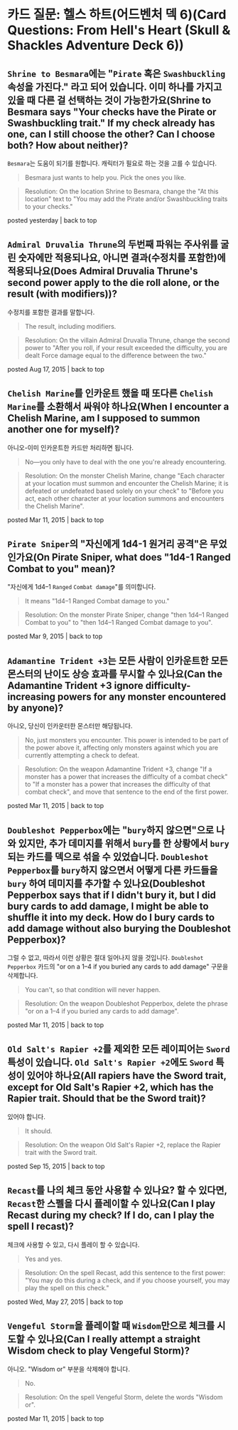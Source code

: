 # 카드 질문: 헬스 하트(어드벤처 덱 6)(Card Questions: From Hell's Heart (Skull & Shackles Adventure Deck 6))

## `Shrine to Besmara`에는 "`Pirate` 혹은 `Swashbuckling` 속성을 가진다." 라고 되어 있습니다. 이미 하나를 가지고 있을 때 다른 걸 선택하는 것이 가능한가요(Shrine to Besmara says "Your checks have the Pirate or Swashbuckling trait." If my check already has one, can I still choose the other? Can I choose both? How about neither)?

`Besmara`는 도움이 되기를 원합니다. 캐릭터가 필요로 하는 것을 고를 수 있습니다.

> Besmara just wants to help you. Pick the ones you like.

> Resolution: On the location Shrine to Besmara, change the "At this location" text to "You may add the Pirate and/or Swashbuckling traits to your checks."

posted yesterday | back to top

## `Admiral Druvalia Thrune`의 두번째 파워는 주사위를 굴린 숫자에만 적용되나요, 아니면 결과(수정치를 포함한)에 적용되나요(Does Admiral Druvalia Thrune's second power apply to the die roll alone, or the result (with modifiers))?

수정치를 포함한 결과를 말합니다.

> The result, including modifiers.

> Resolution: On the villain Admiral Druvalia Thrune, change the second power to "After you roll, if your result exceeded the difficulty, you are dealt Force damage equal to the difference between the two."

posted Aug 17, 2015 | back to top

## `Chelish Marine`를 인카운트 했을 때 또다른 `Chelish Marine`를 소환해서 싸워야 하나요(When I encounter a Chelish Marine, am I supposed to summon another one for myself)?

아니오-이미 인카운트한 카드만 처리하면 됩니다.

> No—you only have to deal with the one you're already encountering.

> Resolution: On the monster Chelish Marine, change "Each character at your location must summon and encounter the Chelish Marine; it is defeated or undefeated based solely on your check" to "Before you act, each other character at your location summons and encounters the Chelish Marine".

posted Mar 11, 2015 | back to top

## `Pirate Sniper`의 "자신에게 1d4-1 원거리 공격"은 무었인가요(On Pirate Sniper, what does "1d4-1 Ranged Combat to you" mean)?

"자신에게 1d4–1 `Ranged` `Combat damage`"를 의미합니다.

> It means "1d4–1 Ranged Combat damage to you."

> Resolution: On the monster Pirate Sniper, change "then 1d4–1 Ranged Combat to you" to "then 1d4–1 Ranged Combat damage to you".

posted Mar 9, 2015 | back to top

## `Adamantine Trident +3`는 모든 사람이 인카운트한 모든 몬스터의 난이도 상승 효과를 무시할 수 있나요(Can the Adamantine Trident +3 ignore difficulty-increasing powers for any monster encountered by anyone)?

아니오, 당신이 인카운터한 몬스터만 해당됩니다. 

> No, just monsters you encounter. This power is intended to be part of the power above it, affecting only monsters against which you are currently attempting a check to defeat.

> Resolution: On the weapon Adamantine Trident +3, change "If a monster has a power that increases the difficulty of a combat check" to "If a monster has a power that increases the difficulty of that combat check", and move that sentence to the end of the first power.

posted Mar 11, 2015 | back to top

## `Doubleshot Pepperbox`에는 "`bury`하지 않으면"으로 나와 있지만, 추가 데미지를 위해서 `bury`를 한 상뢍에서 `bury`되는 카드를 덱으로 섞을 수 있었습니다. `Doubleshot Pepperbox`를 `bury`하지 않으면서 어떻게 다른 카드들을 `bury` 하여 데미지를 추가할 수 있나요(Doubleshot Pepperbox says that if I didn't bury it, but I did bury cards to add damage, I might be able to shuffle it into my deck. How do I bury cards to add damage without also burying the Doubleshot Pepperbox)?

그럴 수 없고, 따라서 이런 상황은 절대 일어나지 않을 것입니다. `Doubleshot Pepperbox` 카드의 "or on a 1–4 if you buried any cards to add damage" 구문을 삭제합니다.

> You can't, so that condition will never happen.

> Resolution: On the weapon Doubleshot Pepperbox, delete the phrase "or on a 1–4 if you buried any cards to add damage".

posted Mar 11, 2015 | back to top

## `Old Salt's Rapier +2`를 제외한 모든 레이피어는 `Sword` 특성이 있습니다. `Old Salt's Rapier +2`에도 `Sword` 특성이 있어야 하나요(All rapiers have the Sword trait, except for Old Salt's Rapier +2, which has the Rapier trait. Should that be the Sword trait)?

있어야 합니다.

> It should.

> Resolution: On the weapon Old Salt's Rapier +2, replace the Rapier trait with the Sword trait.

posted Sep 15, 2015 | back to top

## `Recast`를 나의 체크 동안 사용할 수 있나요? 할 수 있다면, `Recast`한 스펠을 다시 플레이할 수 있나요(Can I play Recast during my check? If I do, can I play the spell I recast)?

체크에 사용할 수 있고, 다시 플레이 할 수 있습니다.

> Yes and yes.

> Resolution: On the spell Recast, add this sentence to the first power: "You may do this during a check, and if you choose yourself, you may play the spell on this check."

posted Wed, May 27, 2015 | back to top

## `Vengeful Storm`을 플레이할 때 `Wisdom`만으로 체크를 시도할 수 있나요(Can I really attempt a straight Wisdom check to play Vengeful Storm)?

아니오. "Wisdom or" 부분을 삭제해야 합니다.

> No.

> Resolution: On the spell Vengeful Storm, delete the words "Wisdom or".

posted Mar 11, 2015 | back to top
